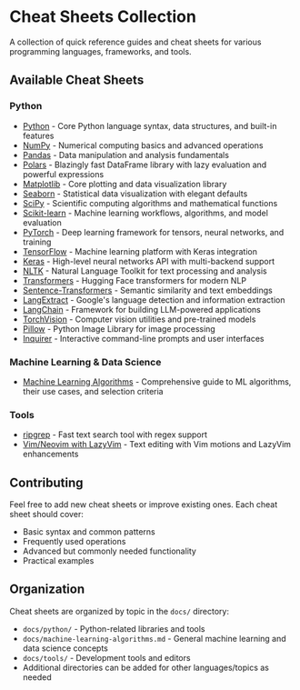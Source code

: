 # Cheat Sheets Collection

A collection of quick reference guides and cheat sheets for various programming languages, frameworks, and tools.

## Available Cheat Sheets

### Python
- [Python](docs/python/python.md) - Core Python language syntax, data structures, and built-in features
- [NumPy](docs/python/numpy.md) - Numerical computing basics and advanced operations
- [Pandas](docs/python/pandas.md) - Data manipulation and analysis fundamentals
- [Polars](docs/python/polars.md) - Blazingly fast DataFrame library with lazy evaluation and powerful expressions
- [Matplotlib](docs/python/matplotlib.md) - Core plotting and data visualization library
- [Seaborn](docs/python/seaborn.md) - Statistical data visualization with elegant defaults
- [SciPy](docs/python/scipy.md) - Scientific computing algorithms and mathematical functions
- [Scikit-learn](docs/python/scikit-learn.md) - Machine learning workflows, algorithms, and model evaluation
- [PyTorch](docs/python/pytorch.md) - Deep learning framework for tensors, neural networks, and training
- [TensorFlow](docs/python/tensorflow.md) - Machine learning platform with Keras integration
- [Keras](docs/python/keras.md) - High-level neural networks API with multi-backend support
- [NLTK](docs/python/nltk.md) - Natural Language Toolkit for text processing and analysis
- [Transformers](docs/python/transformers.md) - Hugging Face transformers for modern NLP
- [Sentence-Transformers](docs/python/sentence-transformers.md) - Semantic similarity and text embeddings
- [LangExtract](docs/python/langextract.md) - Google's language detection and information extraction
- [LangChain](docs/python/langchain.md) - Framework for building LLM-powered applications
- [TorchVision](docs/python/torchvision.md) - Computer vision utilities and pre-trained models
- [Pillow](docs/python/pillow.md) - Python Image Library for image processing
- [Inquirer](docs/python/inquirer.md) - Interactive command-line prompts and user interfaces

### Machine Learning & Data Science
- [Machine Learning Algorithms](docs/machine-learning-algorithms.md) - Comprehensive guide to ML algorithms, their use cases, and selection criteria

### Tools
- [ripgrep](docs/tools/ripgrep.md) - Fast text search tool with regex support
- [Vim/Neovim with LazyVim](docs/tools/vim-lazyvim.md) - Text editing with Vim motions and LazyVim enhancements

## Contributing

Feel free to add new cheat sheets or improve existing ones. Each cheat sheet should cover:
- Basic syntax and common patterns
- Frequently used operations
- Advanced but commonly needed functionality
- Practical examples

## Organization

Cheat sheets are organized by topic in the `docs/` directory:
- `docs/python/` - Python-related libraries and tools
- `docs/machine-learning-algorithms.md` - General machine learning and data science concepts
- `docs/tools/` - Development tools and editors
- Additional directories can be added for other languages/topics as needed